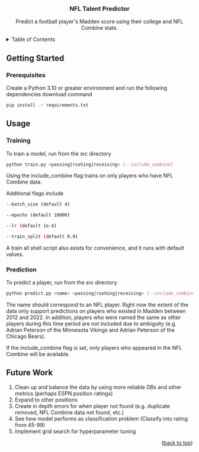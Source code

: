 <div id="top"></div>

<br />
<div align="center">
  <h3 align="center">NFL Talent Predictor</h3>
  <p align="center">
    Predict a football player's Madden score using their college and NFL Combine stats.
</div>

<details>
  <summary>Table of Contents</summary>
  <ol>
    <li>
      <a href="#getting-started">Getting Started</a>
      <ul>
        <li><a href="#prerequisites">Prerequisites</a></li>
      </ul>
    </li>
    <li>
        <a href="#usage">Usage</a>
        <ul>
            <li><a href="#training">Training</a></li>
            <li><a href="#testing">Testing</a></li>
        </ul>
    </li>
    <li>
        <a href="#future-work">Future Work</a>
    </li>
  </ol>
</details>


## Getting Started

### Prerequisites
Create a Python 3.10 or greater environment and run the following dependencies download command
  ```sh
  pip install -r requirements.txt
  ```

## Usage

### Training

To train a model, run from the src directory
```sh
python train.py <passing|rushing|receiving> [--include_combine]
```

Using the include_combine flag trains on only players who have NFL Combine data.

Additional flags include
```sh
--batch_size (default 4)

--epochs (default 10000)

--lr (default 1e-4)

--train_split (default 0.9)
```
A train all shell script also exists for convenience, and it runs with default values.

### Prediction

To predict a player, run from the src directory
```sh
python predict.py <name> <passing|rushing|receiving> [--include_combine]
```
The name should correspond to an NFL player. Right now the extent of the data only support predictions on players who existed in Madden between 2012 and 2022. In addition, players who were named the same as other players during this time period are not included due to ambiguity (e.g. Adrian Peterson of the Minnesota Vikings and Adrian Peterson of the Chicago Bears).

If the include_combine flag is set, only players who appeared in the NFL Combine will be available.

## Future Work
<ol>
<li>
Clean up and balance the data by using more reliable DBs and other metrics (perhaps ESPN position ratings)
</li>
<li>
Expand to other positions
</li>
<li>
Create in depth errors for when player not found (e.g. duplicate removed, NFL Combine data not found, etc.)
</li>
<li>
See how model performs as classification problem (Classify into rating from 45-99)
</li>
<li>
Implement grid search for hyperparameter tuning
</li>
</ol>

<p align="right">(<a href="#top">back to top</a>)</p>